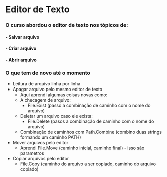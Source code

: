 # Editor de Texto

### O curso abordou o editor de texto nos tópicos de:
#### - Salvar arquivo
#### - Criar arquivo
#### - Abrir arquivo

### O que tem de novo até o momento

- Leitura de arquivo linha por linha
- Apagar arquivo pelo mesmo editor de texto 
	- Aqui aprendi algumas coisas novas como:
	- A checagem de arquivo:
		- File.Exist (passo a combinação de caminho com o nome do arquivo)
	- Deletar um arquivo caso ele exista:
		- File.Delete (pasos a combinação de caminho com o nome do arquivo)
	- Combinação de caminhos com Path.Combine (combino duas strings formando um caminho PATH)
- Mover arquivos pelo editor
	- Aprendi File.Move (caminho inicial, caminho final) - isso são parametros
- Copiar arquivos pelo editor
	- File.Copy (caminho do arquivo a ser copiado, caminho do arquivo copiado)
